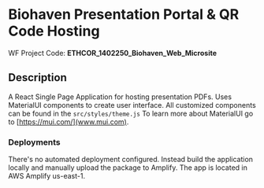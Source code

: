 # Biohaven Presentation Portal & QR Code Hosting

WF Project Code: **ETHCOR_1402250_Biohaven_Web_Microsite**

## Description

A React Single Page Application for hosting presentation PDFs. Uses MaterialUI components to create user interface. All customized components can be found in
the `src/styles/theme.js` To learn more about MaterialUI go to [https://mui.com/](www.mui.com).

### Deployments

There's no automated deployment configured. Instead build the application locally and manually upload the package to Amplify. The app is located in AWS Amplify
us-east-1.

